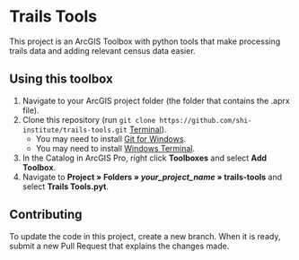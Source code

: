 # Trails Tools

This project is an ArcGIS Toolbox with python tools that make processing trails data and adding relevant census data easier.

## Using this toolbox

1. Navigate to your ArcGIS project folder (the folder that contains the .aprx file).
2. Clone this repository (run `git clone https://github.com/shi-institute/trails-tools.git` [Terminal](ms-windows-store://pdp/?ProductId=9N0DX20HK701)).
   - You may need to install [Git for Windows](https://gitforwindows.org/).
   - You may need to install [Windows Terminal](ms-windows-store://pdp/?ProductId=9N0DX20HK701).
3. In the Catalog in ArcGIS Pro, right click **Toolboxes** and select **Add Toolbox**.
4. Navigate to **Project » Folders » _your_project_name_ » trails-tools** and select **Trails Tools.pyt**.

## Contributing

To update the code in this project, create a new branch. When it is ready, submit a new Pull Request that explains the changes made.
